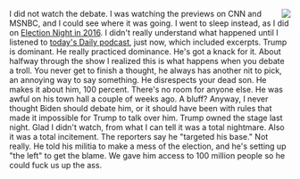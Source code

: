 <img src="http://scripting.com/2016/11/12/trump.png" border="0" align="right">I did not watch the debate. I was watching the previews on CNN and MSNBC, and I could see where it was going. I went to sleep instead, as I did on <a href="http://scripting.com/2016/11/09/whyTrump.html">Election Night in 2016</a>. I didn't really understand what happened until I listened to <a href="https://www.nytimes.com/2020/09/30/podcasts/the-daily/presidential-debate-election-trump-biden.html">today's Daily podcast</a>, just now, which included excerpts. Trump is dominant. He really practiced dominance. He's got a knack for it. About halfway through the show I realized this is what happens when you debate a troll. You never get to finish a thought, he always has another nit to pick, an annoying way to say something. He disrespects your dead son. He makes it about him, 100 percent. There's no room for anyone else. He was awful on his town hall a couple of weeks ago. A bluff? Anyway, I never thought Biden should debate him, or it should have been with rules that made it impossible for Trump to talk over him. Trump owned the stage last night. Glad I didn't watch, from what I can tell it was a total nightmare. Also it was a total incitement. The reporters say he "targeted his base." Not really. He told his militia to make a mess of the election, and he's setting up "the left" to get the blame. We gave him access to 100 million people so he could fuck us up the ass. 
